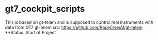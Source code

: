 # gt7_cockpit_scripts
This is based on gt-telem and is supposed to control real instruments with data from GT7
gt-telem src: https://github.com/RaceCrewAI/gt-telem
**Status: Start of Project 


